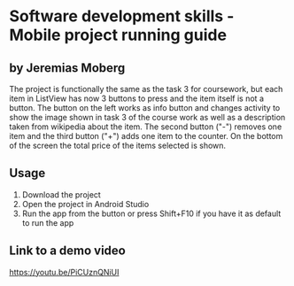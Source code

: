 # Software development skills - Mobile project running guide

## by Jeremias Moberg

The project is functionally the same as the task 3 for coursework, but
each item in ListView has now 3 buttons to press and the item itself
is not a button. The button on the left works as info button and changes
activity to show the image shown in task 3 of the course work as well as
a description taken from wikipedia about the item. The second button ("-")
removes one item and the third button ("+") adds one item to the counter.
On the bottom of the screen the total price of the items selected is shown.

## Usage

1. Download the project
2. Open the project in Android Studio
3. Run the app from the button or press Shift+F10 if you have it as default
   to run the app

## Link to a demo video

https://youtu.be/PiCUznQNiUI
